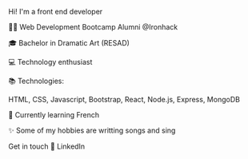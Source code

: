 Hi! I'm a front end developer

👩‍💻 Web Development Bootcamp Alumni @Ironhack

🎓 Bachelor in Dramatic Art (RESAD)

💻 Technology enthusiast

📚 Technologies:

HTML,
CSS,
Javascript,
Bootstrap,
React,
Node.js,
Express,
MongoDB


🌻 Currently learning French

✨ Some of my hobbies are writting songs and sing


Get in touch
🔗 LinkedIn
